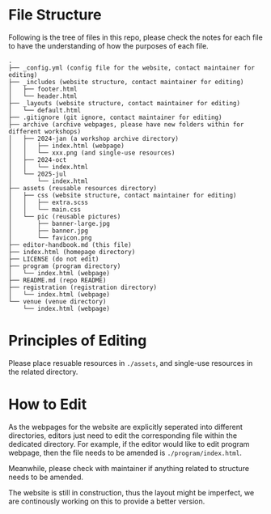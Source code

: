 # File Structure

Following is the tree of files in this repo, please check the notes for each file to have the understanding of how the purposes of each file.
```text
.
├── _config.yml (config file for the website, contact maintainer for editing)
├── _includes (website structure, contact maintainer for editing)
│   ├── footer.html
│   └── header.html
├── _layouts (website structure, contact maintainer for editing)
│   └── default.html
├── .gitignore (git ignore, contact maintainer for editing)
├── archive (archive webpages, please have new folders within for different workshops)
│   ├── 2024-jan (a workshop archive directory)
│   │   ├── index.html (webpage)
│   │   └── xxx.png (and single-use resources)
│   ├── 2024-oct
│   │   └── index.html
│   └── 2025-jul
│       └── index.html
├── assets (reusable resources directory)
│   ├── css (website structure, contact maintainer for editing)
│   │   ├── extra.scss
│   │   └── main.css
│   └── pic (reusable pictures)
│       ├── banner-large.jpg
│       ├── banner.jpg
│       └── favicon.png
├── editor-handbook.md (this file)
├── index.html (homepage directory)
├── LICENSE (do not edit)
├── program (program directory)
│   └── index.html (webpage)
├── README.md (repo README)
├── registration (registration directory)
│   └── index.html (webpage)
└── venue (venue directory)
    └── index.html (webpage)
```

# Principles of Editing

Please place resuable resources in ```./assets```, and single-use resources in the related directory.

# How to Edit

As the webpages for the website are explicitly seperated into different directories, 
editors just need to edit the corresponding file within the dedicated directory.
For example, if the editor would like to edit program webpage, then the file needs to be amended 
is ```./program/index.html```.

Meanwhile, please check with maintainer if anything related to structure needs to be amended.

The website is still in construction, thus the layout might be imperfect, we are continously working on this to provide a better version.